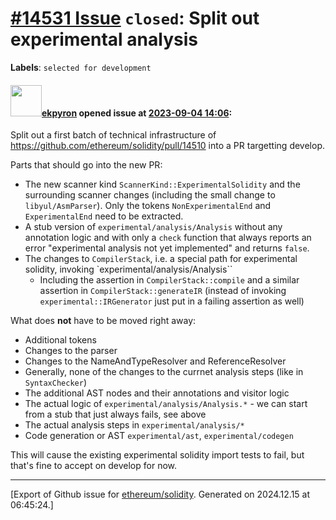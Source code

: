 # [\#14531 Issue](https://github.com/ethereum/solidity/issues/14531) `closed`: Split out experimental analysis
**Labels**: `selected for development`


#### <img src="https://avatars.githubusercontent.com/u/1347491?v=4" width="50">[ekpyron](https://github.com/ekpyron) opened issue at [2023-09-04 14:06](https://github.com/ethereum/solidity/issues/14531):

Split out a first batch of technical infrastructure of https://github.com/ethereum/solidity/pull/14510 into a PR targetting develop.

Parts that should go into the new PR:
- The new scanner kind ``ScannerKind::ExperimentalSolidity`` and the surrounding scanner changes (including the small change to ``libyul/AsmParser``). Only the tokens ``NonExperimentalEnd`` and ``ExperimentalEnd`` need to be extracted.
- A stub version of `experimental/analysis/Analysis` without any annotation logic and with only a ``check`` function that always reports an error "experimental analysis not yet implemented" and returns ``false``.
- The changes to ``CompilerStack``, i.e. a special path for experimental solidity, invoking `experimental/analysis/Analysis``
   - Including the assertion in ``CompilerStack::compile`` and a similar assertion in ``CompilerStack::generateIR`` (instead of invoking `experimental::IRGenerator` just put in a failing assertion as well)

What does **not** have to be moved right away:
- Additional tokens
- Changes to the parser
- Changes to the NameAndTypeResolver and ReferenceResolver
- Generally, none of the changes to the currnet analysis steps (like in ``SyntaxChecker``)
- The additional AST nodes and their annotations and visitor logic
- The actual logic of ``experimental/analysis/Analysis.*`` - we can start from a stub that just always fails, see above
- The actual analysis steps in ``experimental/analysis/*``
- Code generation or AST `experimental/ast`, `experimental/codegen`

This will cause the existing experimental solidity import tests to fail, but that's fine to accept on develop for now.




-------------------------------------------------------------------------------



[Export of Github issue for [ethereum/solidity](https://github.com/ethereum/solidity). Generated on 2024.12.15 at 06:45:24.]
